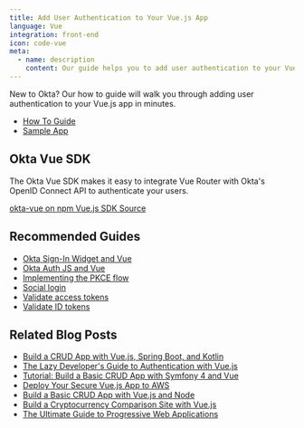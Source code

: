 ```yaml
---
title: Add User Authentication to Your Vue.js App
language: Vue
integration: front-end
icon: code-vue
meta:
  - name: description
    content: Our guide helps you to add user authentication to your Vue app, integrate with Vue Router, and suggests related content.
---
```


New to Okta? Our how to guide will walk you through adding user authentication to your Vue.js app in minutes.

<ul class='language-ctas'>
	<li>
		<a href='/docs/guides/sign-into-spa-redirect/vue/main' class='Button--blueDarkOutline' data-proofer-ignore>
			<span>How To Guide</span>
		</a>
	</li>
	<li>
		<a href='https://github.com/okta/samples-js-vue' class='Button--blueDarkOutline' data-proofer-ignore>
			<span>Sample App</span>
		</a>
	</li>
</ul>

## Okta Vue SDK

The Okta Vue SDK makes it easy to integrate Vue Router with Okta's OpenID Connect API to authenticate your users.

<a href='https://www.npmjs.com/package/@okta/okta-vue' class="language-reference">
	<span class='icon download-16'></span>
	<span>okta-vue on npm</span>
</a>

<a href='https://github.com/okta/okta-vue'>
	<span class='fa fa-github'></span> <span>Vue.js SDK Source</span>
</a>

## Recommended Guides

- [Okta Sign-In Widget and Vue](/code/vue/okta_vue_sign-in_widget/)
- [Okta Auth JS and Vue](/code/vue/okta_vue/)
- [Implementing the PKCE flow](/docs/guides/implement-grant-type/authcodepkce/main/)
- [Social login](/docs/concepts/identity-providers/)
- [Validate access tokens](/docs/guides/validate-access-tokens)
- [Validate ID tokens](/docs/guides/validate-id-tokens)

## Related Blog Posts

- [Build a CRUD App with Vue.js, Spring Boot, and Kotlin](https://developer.okta.com/blog/2020/06/26/spring-boot-vue-kotlin)
- [The Lazy Developer's Guide to Authentication with Vue.js](https://developer.okta.com/blog/2017/09/14/lazy-developers-guide-to-auth-with-vue)
- [Tutorial: Build a Basic CRUD App with Symfony 4 and Vue](https://developer.okta.com/blog/2018/06/14/php-crud-app-symfony-vue)
- [Deploy Your Secure Vue.js App to AWS](https://developer.okta.com/blog/2018/07/03/deploy-vue-app-aws)
- [Build a Basic CRUD App with Vue.js and Node](https://developer.okta.com/blog/2018/02/15/build-crud-app-vuejs-node)
- [Build a Cryptocurrency Comparison Site with Vue.js](https://developer.okta.com/blog/2017/09/06/build-a-cryptocurrency-comparison-site-with-vuejs)
- [The Ultimate Guide to Progressive Web Applications](https://developer.okta.com/blog/2017/07/20/the-ultimate-guide-to-progressive-web-applications)

